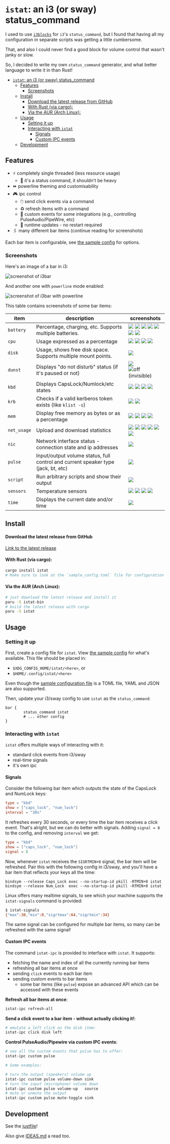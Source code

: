 # `istat`: an i3 (or sway) status_command

I used to use [`i3blocks`](https://github.com/vivien/i3blocks) for `i3`'s `status_command`, but I found that having all
my configuration in separate scripts was getting a little cumbersome.

That, and also I could never find a good block for volume control that wasn't janky or slow.

So, I decided to write my own `status_command` generator, and what better language to write it in than Rust!

- [`istat`: an i3 (or sway) status\_command](#istat-an-i3-or-sway-status_command)
  - [Features](#features)
    - [Screenshots](#screenshots)
  - [Install](#install)
      - [Download the latest release from GitHub](#download-the-latest-release-from-github)
      - [With Rust (via cargo):](#with-rust-via-cargo)
      - [Via the AUR (Arch Linux):](#via-the-aur-arch-linux)
  - [Usage](#usage)
    - [Setting it up](#setting-it-up)
    - [Interacting with `istat`](#interacting-with-istat)
      - [Signals](#signals)
      - [Custom IPC events](#custom-ipc-events)
  - [Development](#development)


## Features

* ⚡ completely single threaded (less resource usage)
  * 🔎 it's a status command, it shouldn't be heavy
* ⏩ powerline theming and customisability
* 🎮 ipc control
  * 🖱️ send click events via a command
  * ♻️ refresh items with a command
  * 📜 custom events for some integrations (e.g., controlling PulseAudio/PipeWire, etc)
  * 🤯 runtime updates - no restart required
* 🖇️ many different bar items (continue reading for screenshots)

Each bar item is configurable, see [the sample config](./sample_config.toml) for options.

### Screenshots

Here's an image of a bar in i3:

![screenshot of i3bar](./.github/assets/full.png)

And another one with `powerline` mode enabled:

![screenshot of i3bar with powerline](./.github/assets/full-powerline.png)

This table contains screenshots of some bar items:

| item        | description                                                                       | screenshots                                                                                                                                                                                                                                                                                      |
| ----------- | --------------------------------------------------------------------------------- | ------------------------------------------------------------------------------------------------------------------------------------------------------------------------------------------------------------------------------------------------------------------------------------------------ |
| `battery`   | Percentage, charging, etc. Supports multiple batteries.                           | ![](./.github/assets/battery_at_5.png) ![](./.github/assets/battery_at_20.png) ![](./.github/assets/battery_at_40.png) ![](./.github/assets/battery_at_60.png) ![](./.github/assets/battery_at_100.png) ![](./.github/assets/battery_charging.png) ![](./.github/assets/battery_full.png)        |
| `cpu`       | Usage expressed as a percentage                                                   | ![](./.github/assets/cpu_at_0.png) ![](./.github/assets/cpu_at_50.png) ![](./.github/assets/cpu_at_67.png) ![](./.github/assets/cpu_at_100.png)                                                                                                                                                  |
| `disk`      | Usage, shows free disk space. Supports multiple mount points.                     | ![](./.github/assets/disk_default.png)                                                                                                                                                                                                                                                           |
| `dunst`     | Displays "do not disturb" status (if it's paused or not)                          | ![](./.github/assets/dunst_on.png) ![off (invisible)](./.github/assets/dunst_off.png)                                                                                                                                                                                                            |
| `kbd`       | Displays CapsLock/Numlock/etc states                                              | ![](./.github/assets/kbd_all_off.png) ![](./.github/assets/kbd_all_on.png) ![](./.github/assets/kbd_caps_on.png) ![](./.github/assets/kbd_num_on.png)                                                                                                                                            |
| `krb`       | Checks if a valid kerberos token exists (like `klist -s`)                         | ![](./.github/assets/krb_off.png) ![](./.github/assets/krb_on.png)                                                                                                                                                                                                                               |
| `mem`       | Display free memory as bytes or as a percentage                                   | ![](./.github/assets/mem_at_100.png) ![](./.github/assets/mem_at_75.png) ![](./.github/assets/mem_free_50.png) ![](./.github/assets/mem_free_100.png)                                                                                                                                            |
| `net_usage` | Upload and download statistics                                                    | ![](./.github/assets/net_usage_no_traffic.png) ![](./.github/assets/net_usage_threshold_1.png) ![](./.github/assets/net_usage_threshold_2.png) ![](./.github/assets/net_usage_threshold_3.png) ![](./.github/assets/net_usage_threshold_4.png) ![](./.github/assets/net_usage_threshold_max.png) |
| `nic`       | Network interface status - connection state and ip addresses                      | ![](./.github/assets/nic_default.png)                                                                                                                                                                                                                                                            |
| `pulse`     | Input/output volume status, full control and current speaker type (jack, bt, etc) | ![](./.github/assets/pulse_default.png)                                                                                                                                                                                                                                                          |
| `script`    | Run arbitrary scripts and show their output                                       | ![](./.github/assets/script_default.png)                                                                                                                                                                                                                                                         |
| `sensors`   | Temperature sensors                                                               | ![](./.github/assets/sensors_at_50.png) ![](./.github/assets/sensors_at_70.png) ![](./.github/assets/sensors_at_80.png) ![](./.github/assets/sensors_at_100.png)                                                                                                                                 |
| `time`      | Displays the current date and/or time                                             | ![](./.github/assets/time_default.png)                                                                                                                                                                                                                                                           |



## Install

#### Download the latest release from GitHub

[Link to the latest release](https://github.com/acheronfail/istat/releases/latest)

#### With Rust (via cargo):

```sh
cargo install istat
# Make sure to look at the `sample_config.toml` file for configuration options!
```

#### Via the AUR (Arch Linux):

```sh
# just download the latest release and install it
paru -S istat-bin
# build the latest release with cargo
paru -S istat
```

## Usage

### Setting it up

First, create a config file for `istat`. View [the sample config](./sample_config.toml) for what's available.
This file should be placed in:

* `$XDG_CONFIG_HOME/istat/<here>`, or
* `$HOME/.config/istat/<here>`

Even though the [sample configuration file](./sample_config.toml) is a TOML file, YAML and JSON are also supported.

Then, update your i3/sway config to use `istat` as the `status_command`:

```
bar {
        status_command istat
        # ... other config
}
```

### Interacting with `istat`

`istat` offers multiple ways of interacting with it:

* standard click events from i3/sway
* real-time signals
* it's own ipc

#### Signals

Consider the following bar item which outputs the state of the CapsLock and NumLock keys:

```toml
type = "kbd"
show = ["caps_lock", "num_lock"]
interval = "30s"
```

It refreshes every 30 seconds, or every time the bar item receives a click event. That's alright, but we can do better with signals.
Adding `signal = 8` to the config, and removing `interval` we get:

```toml
type = "kbd"
show = ["caps_lock", "num_lock"]
signal = 8
```

Now, whenever `istat` receives the `SIGRTMIN+8` signal, the bar item will be refreshed.
Pair this with the following config in i3/sway, and you'll have a bar item that reflects your keys all the time:

```
bindsym --release Caps_Lock exec --no-startup-id pkill -RTMIN+8 istat
bindsym --release Num_Lock  exec --no-startup-id pkill -RTMIN+8 istat
```

Linux offers many realtime signals, to see which your machine supports the `istat-signals` command is provided:

```bash
$ istat-signals
{"max":30,"min":0,"sigrtmax":64,"sigrtmin":34}
```

The same signal can be configured for multiple bar items, so many can be refreshed with the same signal!

#### Custom IPC events

The command `istat-ipc` is provided to interface with `istat`. It supports:

* fetching the name and index of all the currently running bar items
* refreshing all bar items at once
* sending `click` events to each bar item
* sending custom events to bar items
  * some bar items (like `pulse`) expose an advanced API which can be accessed with these events

**Refresh all bar items at once**:

```bash
istat-ipc refresh-all
```

**Send a click event to a bar item - without actually clicking it!**:

```bash
# emulate a left click on the disk item:
istat-ipc click disk left
```

**Control PulseAudio/Pipewire via custom IPC events**:

```bash
# see all the custom events that pulse has to offer:
istat-ipc custom pulse

# Some examples:

# turn the output (speakers) volume up
istat-ipc custom pulse volume-down sink
# turn the input (microphone) volume down
istat-ipc custom pulse volume-up   source
# mute or unmute the output
istat-ipc custom pulse mute-toggle sink
```

## Development

See the [justfile](./justfile)!

Also give [IDEAS.md](./IDEAS.md) a read too.
